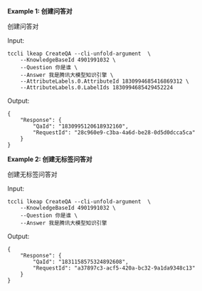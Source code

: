 **Example 1: 创建问答对**

创建问答对

Input: 

```
tccli lkeap CreateQA --cli-unfold-argument  \
    --KnowledgeBaseId 4901991032 \
    --Question 你是谁 \
    --Answer 我是腾讯大模型知识引擎 \
    --AttributeLabels.0.AttributeId 1830994685416869312 \
    --AttributeLabels.0.LabelIds 1830994685429452224
```

Output: 
```
{
    "Response": {
        "QaId": "1830995120618932160",
        "RequestId": "28c960e9-c3ba-4a6d-be28-0d5d0dcca5ca"
    }
}
```

**Example 2: 创建无标签问答对**

创建无标签问答对

Input: 

```
tccli lkeap CreateQA --cli-unfold-argument  \
    --KnowledgeBaseId 4901991032 \
    --Question 你是谁 \
    --Answer 我是腾讯大模型知识引擎
```

Output: 
```
{
    "Response": {
        "QaId": "1831158575324892608",
        "RequestId": "a37897c3-acf5-420a-bc32-9a1da9348c13"
    }
}
```

